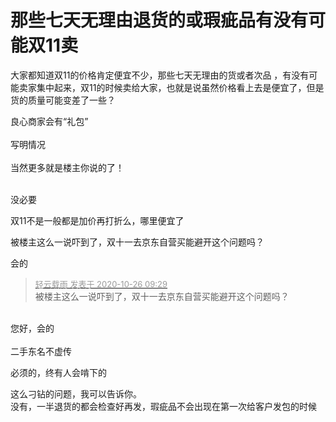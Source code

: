 # 那些七天无理由退货的或瑕疵品有没有可能双11卖


大家都知道双11的价格肯定便宜不少，那些七天无理由的货或者次品 ，有没有可能卖家集中起来，双11的时候卖给大家，也就是说虽然价格看上去是便宜了，但是货的质量可能变差了一些？

良心商家会有“礼包”<br />
<br />
写明情况<br />
<br />
当然更多就是楼主你说的了！<br />
<br />
<img src="static/image/smiley/default/lol.gif" smilieid="12" border="0" alt="" /><img src="static/image/smiley/default/lol.gif" smilieid="12" border="0" alt="" /><img src="static/image/smiley/default/lol.gif" smilieid="12" border="0" alt="" />

没必要 

双11不是一般都是加价再打折么，哪里便宜了<img id="aimg_iZ4m1" onclick="zoom(this, this.src, 0, 0, 0)" class="zoom" src="https://cdn.jsdelivr.net/gh/hishis/forum-master/public/images/patch.gif" onmouseover="img_onmouseoverfunc(this)" onload="thumbImg(this)" border="0" alt="" />

被楼主这么一说吓到了，双十一去京东自营买能避开这个问题吗？<img src="static/image/smiley/default/lol.gif" smilieid="12" border="0" alt="" /><img src="static/image/smiley/default/lol.gif" smilieid="12" border="0" alt="" /><img src="static/image/smiley/default/lol.gif" smilieid="12" border="0" alt="" />

会的

<div class="quote"><blockquote><font size="2"><a href="https://www.hostloc.com/forum.php?mod=redirect&amp;goto=findpost&amp;pid=9352491&amp;ptid=758454" target="_blank"><font color="#999999">轻云载雨 发表于 2020-10-26 09:29</font></a></font><br />
被楼主这么一说吓到了，双十一去京东自营买能避开这个问题吗？</blockquote></div><br />
您好，会的<br />
<br />
二手东名不虚传

必须的，终有人会啃下的

这么刁钻的问题，我可以告诉你。<br />
没有，一半退货的都会检查好再发，瑕疵品不会出现在第一次给客户发包的时候

